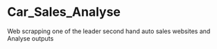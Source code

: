 # Car_Sales_Analyse
Web scrapping one of the leader second hand auto sales websites and Analyse outputs
